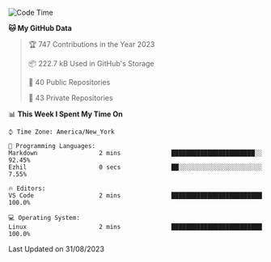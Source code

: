 <!--START_SECTION:waka-->
![Code Time](http://img.shields.io/badge/Code%20Time-203%20hrs%203%20mins-blue)

**🐱 My GitHub Data** 

> 🏆 747 Contributions in the Year 2023
 > 
> 📦 222.7 kB Used in GitHub's Storage 
 > 
> 📜 40 Public Repositories 
 > 
> 🔑 43 Private Repositories  
 > 
📊 **This Week I Spent My Time On** 

```text
⌚︎ Time Zone: America/New_York

💬 Programming Languages: 
Markdown                 2 mins              ███████████████████████░░   92.45% 
Ezhil                    0 secs              ██░░░░░░░░░░░░░░░░░░░░░░░   7.55%

🔥 Editors: 
VS Code                  2 mins              █████████████████████████   100.0%

💻 Operating System: 
Linux                    2 mins              █████████████████████████   100.0%

```


 Last Updated on 31/08/2023
<!--END_SECTION:waka-->